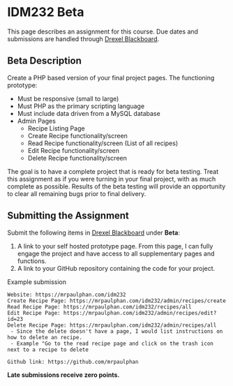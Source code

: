 # IDM232 Beta

This page describes an assignment for this course. Due dates and submissions are handled through [Drexel Blackboard](https://learn.dcollege.net/).

## Beta Description

Create a PHP based version of your final project pages. The functioning prototype:

- Must be responsive (small to large)
- Must PHP as the primary scripting language
- Must include data driven from a MySQL database
- Admin Pages
  - Recipe Listing Page
  - Create Recipe functionality/screen
  - Read Recipe functionality/screen (List of all recipes)
  - Edit Recipe functionality/screen
  - Delete Recipe functionality/screen

The goal is to have a complete project that is ready for beta testing. Treat this assignment as if you were turning in your final project, with as much complete as possible. Results of the beta testing will provide an opportunity to clear all remaining bugs prior to final delivery.

## Submitting the Assignment

Submit the following items in [Drexel Blackboard](https://learn.dcollege.net/) under **Beta**:

1. A link to your self hosted prototype page. From this page, I can fully engage the project and have access to all supplementary pages and functions.
1. A link to your GitHub repository containing the code for your project.

Example submission
```
Website: https://mrpaulphan.com/idm232
Create Recipe Page: https://mrpaulphan.com/idm232/admin/recipes/create
Read Recipe Page: https://mrpaulphan.com/idm232/recipes/all
Edit Recipe Page: https://mrpaulphan.com/idm232/admin/recipes/edit?id=23
Delete Recipe Page: https://mrpaulphan.com/idm232/admin/recipes/all
 - Since the delete doesn't have a page, I would list instructions on how to delete an recipe.
 - Example "Go to the read recipe page and click on the trash icon next to a recipe to delete

Github link: https://github.com/mrpaulphan
```

**Late submissions receive zero points.**
